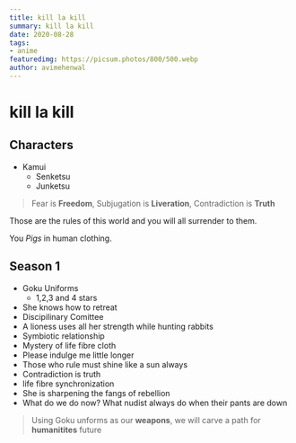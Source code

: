 ```yaml
---
title: kill la kill
summary: kill la kill
date: 2020-08-28
tags:
- anime
featuredimg: https://picsum.photos/800/500.webp
author: avimehenwal
---
```


# kill la kill

  
## Characters

* Kamui
  * Senketsu
  * Junketsu

> Fear is **Freedom**,
> Subjugation is **Liveration**,
> Contradiction is **Truth**

Those are the rules of this world and you will all surrender to them.

You *Pigs* in human clothing.

## Season 1

* Goku Uniforms
  * 1,2,3 and 4 stars
* She knows how to retreat
* Discipilinary Comittee
* A lioness uses all her strength while hunting rabbits
* Symbiotic relationship
* Mystery of life fibre cloth
* Please indulge me little longer
* Those who rule must shine like a sun always
* Contradiction is truth
* life fibre synchronization
* She is sharpening the fangs of rebellion
* What do we do now? What nudist always do when their pants are down

> Using Goku unforms as our **weapons**, we will carve a path for **humanitites** future